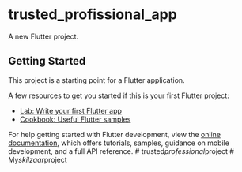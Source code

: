 # trusted_profissional_app

A new Flutter project.

## Getting Started

This project is a starting point for a Flutter application.

A few resources to get you started if this is your first Flutter project:

- [Lab: Write your first Flutter app](https://docs.flutter.dev/get-started/codelab)
- [Cookbook: Useful Flutter samples](https://docs.flutter.dev/cookbook)

For help getting started with Flutter development, view the
[online documentation](https://docs.flutter.dev/), which offers tutorials,
samples, guidance on mobile development, and a full API reference.
#   t r u s t e d _ p r o f e s s i o n a l _ p r o j e c t  
 #   M y _ s k i l z a a r _ p r o j e c t  
 